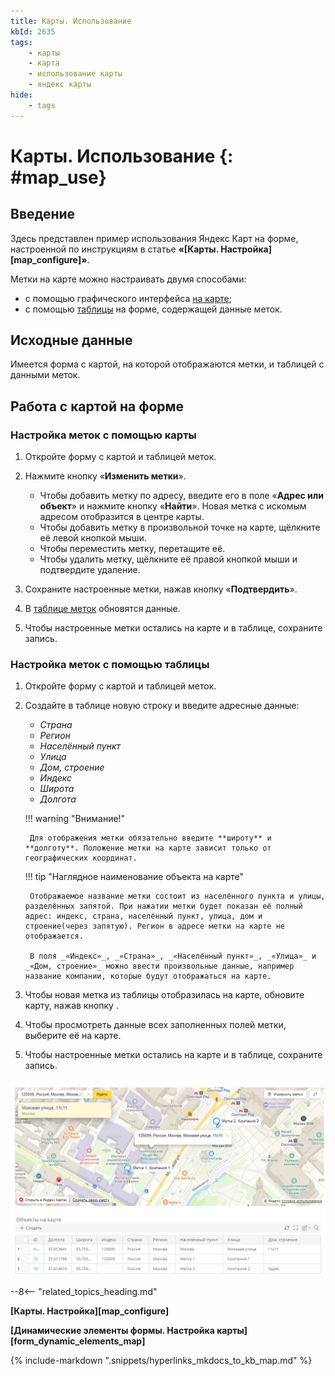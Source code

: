 ```yaml
---
title: Карты. Использование
kbId: 2635
tags:
    - карты
    - карта
    - использование карты
    - яндекс карты
hide:
    - tags
---
```


# Карты. Использование {: #map_use}

## Введение

Здесь представлен пример использования Яндекс Карт на форме, настроенной по инструкциям в статье **«[Карты. Настройка][map_configure]»**.

Метки на карте можно настраивать двумя способами:

- с помощью графического интерфейса [на карте](#поиск-и-настройка-меток-с-помощью-карты);
- с помощью [таблицы](#настройка-меток-с-помощью-таблицы-объектов-на-карте) на форме, содержащей данные меток.

## Исходные данные

Имеется форма c картой, на которой отображаются метки, и таблицей с данными меток.

## Работа с картой на форме

### Настройка меток с помощью карты

1. Откройте форму с картой и таблицей меток.
2. Нажмите кнопку «**Изменить метки**».

    - Чтобы добавить метку по адресу, введите его в поле «**Адрес или объект**» и нажмите кнопку «**Найти**». Новая метка с искомым адресом отобразится в центре карты.
    - Чтобы добавить метку в произвольной точке на карте, щёлкните её левой кнопкой мыши.
    - Чтобы переместить метку, перетащите её.
    - Чтобы удалить метку, щёлкните её правой кнопкой мыши и подтвердите удаление.

3. Сохраните настроенные метки, нажав кнопку «**Подтвердить**».
4. В [таблице меток](#настройка-меток-с-помощью-таблицы) обновятся данные.
5. Чтобы настроенные метки остались на карте и в таблице, сохраните запись.

### Настройка меток с помощью таблицы

1. Откройте форму с картой и таблицей меток.
2. Создайте в таблице новую строку и введите адресные данные:

    - _Страна_
    - _Регион_
    - _Населённый пункт_
    - _Улица_
    - _Дом, строение_
    - _Индекс_
    - _Широта_
    - _Долгота_

    !!! warning "Внимание!"

        Для отображения метки обязательно введите **широту** и **долготу**. Положение метки на карте зависит только от географических координат.

    !!! tip "Наглядное наименование объекта на карте"

        Отображаемое название метки состоит из населённого пункта и улицы, разделённых запятой. При нажатии метки будет показан её полный адрес: индекс, страна, населённый пункт, улица, дом и строение(через запятую). Регион в адресе метки на карте не отображается.

        В поля _«Индекс»_, _«Страна»_, _«Населённый пункт»_, _«Улица»_ и _«Дом, строение»_ можно ввести произвольные данные, например название компании, которые будут отображаться на карте.

3. Чтобы новая метка из таблицы отобразилась на карте, обновите карту, нажав кнопку <i class="fa-light fa-arrows-rotate"></i>.
4. Чтобы просмотреть данные всех заполненных полей метки, выберите её на карте.
5. Чтобы настроенные метки остались на карте и в таблице, сохраните запись.

_![Пример карты и таблицы меток на карте](img/map_use_example.png)_

--8<-- "related_topics_heading.md"

**[Карты. Настройка][map_configure]**

**[Динамические элементы формы. Настройка карты][form_dynamic_elements_map]**

{%
include-markdown ".snippets/hyperlinks_mkdocs_to_kb_map.md"
%}
